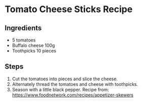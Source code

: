 # Tomato Cheese Sticks Recipe 
## Ingredients
- 5 tomatoes
- Buffalo cheese 100g
- Toothpicks 10 pieces 
## Steps
1. Cut the tomatoes into pieces and slice the cheese.
2. Alternately thread the tomatoes and cheese with toothpicks.
3. Season with a little black pepper. 
Recipe from: https://www.foodnetwork.com/recipes/appetizer-skewers
